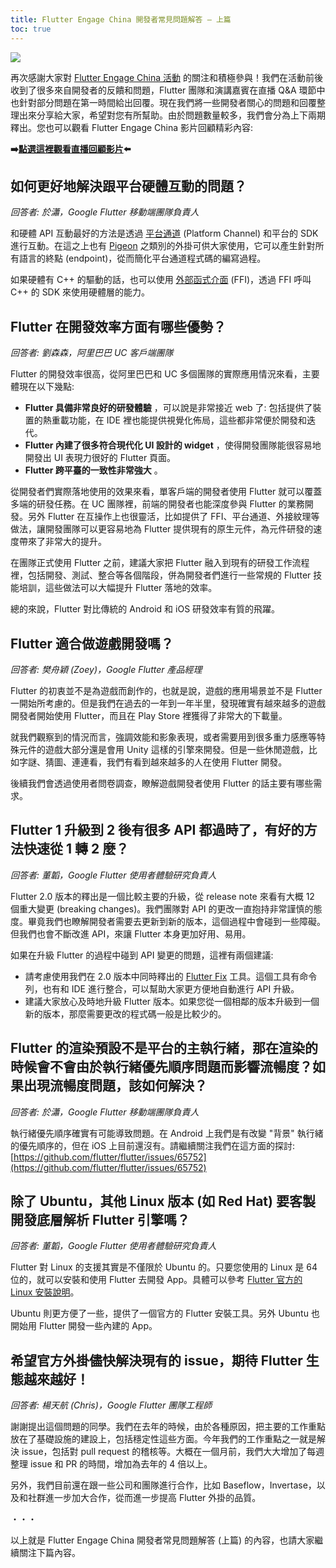 ```yaml
---
title: Flutter Engage China 開發者常見問題解答 — 上篇
toc: true
---
```


![](https://devrel.andfun.cn/devrel/posts/2021/04/84565efef718e.jpg)

再次感謝大家對 [Flutter Engage China 活動](https://flutter.cn/posts/flutter-engage-china-event-recap) 的關注和積極參與！我們在活動前後收到了很多來自開發者的反饋和問題，Flutter 團隊和演講嘉賓在直播 Q&A 環節中也針對部分問題在第一時間給出回覆。現在我們將一些開發者關心的問題和回覆整理出來分享給大家，希望對您有所幫助。由於問題數量較多，我們會分為上下兩期釋出。您也可以觀看 Flutter Engage China 影片回顧精彩內容:

**➡️[點選這裡觀看直播回顧影片](https://www.bilibili.com/medialist/play/ml1214246458/BV1hh411D7mV)⬅️**


## **如何更好地解決跟平台硬體互動的問題？**

*回答者: 於瀟，Google Flutter 移動端團隊負責人*

和硬體 API 互動最好的方法是透過 [平台通道](https://flutter.cn/docs/development/platform-integration/platform-channels) (Platform Channel) 和平台的 SDK 進行互動。在這之上也有 [Pigeon](https://pub.flutter-io.cn/packages/pigeon) 之類別的外掛可供大家使用，它可以產生針對所有語言的終點 (endpoint)，從而簡化平台通道程式碼的編寫過程。

如果硬體有 C++ 的驅動的話，也可以使用 [外部函式介面](https://flutter.cn/docs/development/platform-integration/c-interop) (FFI)，透過 FFI 呼叫 C++ 的 SDK 來使用硬體層的能力。

## **Flutter 在開發效率方面有哪些優勢？**

*回答者: 劉森森，阿里巴巴 UC 客戶端團隊*

Flutter 的開發效率很高，從阿里巴巴和 UC 多個團隊的實際應用情況來看，主要體現在以下幾點:

* **Flutter 具備非常良好的研發體驗** ，可以說是非常接近 web 了: 包括提供了裝置的熱重載功能，在 IDE 裡也能提供視覺化佈局，這些都非常便於開發和迭代。
* **Flutter 內建了很多符合現代化 UI 設計的 widget** ，使得開發團隊能很容易地開發出 UI 表現力很好的 Flutter 頁面。
* **Flutter 跨平臺的一致性非常強大** 。

從開發者們實際落地使用的效果來看，單客戶端的開發者使用 Flutter 就可以覆蓋多端的研發任務。在 UC 團隊裡，前端的開發者也能深度參與 Flutter 的業務開發。另外 Flutter 在互操作上也很靈活，比如提供了 FFI、平台通道、外接紋理等做法，讓開發團隊可以更容易地為 Flutter 提供現有的原生元件，為元件研發的速度帶來了非常大的提升。

在團隊正式使用 Flutter 之前，建議大家把 Flutter 融入到現有的研發工作流程裡，包括開發、測試、整合等各個階段，併為開發者們進行一些常規的 Flutter 技能培訓，這些做法可以大幅提升 Flutter 落地的效率。

總的來說，Flutter 對比傳統的 Android 和 iOS 研發效率有質的飛躍。

## **Flutter 適合做遊戲開發嗎？**

*回答者: 樊舟穎 (Zoey)，Google Flutter 產品經理*

Flutter 的初衷並不是為遊戲而創作的，也就是說，遊戲的應用場景並不是 Flutter 一開始所考慮的。但是我們在過去的一年到一年半里，發現確實有越來越多的遊戲開發者開始使用 Flutter，而且在 Play Store 裡獲得了非常大的下載量。

就我們觀察到的情況而言，強調效能和影象表現，或者需要用到很多重力感應等特殊元件的遊戲大部分還是會用 Unity 這樣的引擎來開發。但是一些休閒遊戲，比如字謎、猜圖、連連看，我們有看到越來越多的人在使用 Flutter 開發。

後續我們會透過使用者問卷調查，瞭解遊戲開發者使用 Flutter 的話主要有哪些需求。

## **Flutter 1 升級到 2 後有很多 API 都過時了，有好的方法快速從 1 轉 2 麼？**

*回答者: 董韜，Google Flutter 使用者體驗研究負責人*

Flutter 2.0 版本的釋出是一個比較主要的升級，從 release note 來看有大概 12 個重大變更 (breaking changes)。我們團隊對 API 的更改一直抱持非常謹慎的態度。畢竟我們也瞭解開發者需要去更新到新的版本，這個過程中會碰到一些障礙。但我們也會不斷改進 API，來讓 Flutter 本身更加好用、易用。

如果在升級 Flutter 的過程中碰到 API 變更的問題，這裡有兩個建議:

* 請考慮使用我們在 2.0 版本中同時釋出的 [Flutter Fix](https://flutter.cn/docs/development/tools/flutter-fix) 工具。這個工具有命令列，也有和 IDE 進行整合，可以幫助大家更方便地自動進行 API 升級。
* 建議大家放心及時地升級 Flutter 版本。如果您從一個相鄰的版本升級到一個新的版本，那麼需要更改的程式碼一般是比較少的。

## **Flutter 的渲染預設不是平台的主執行緒，那在渲染的時候會不會由於執行緒優先順序問題而影響流暢度？如果出現流暢度問題，該如何解決？**

*回答者: 於瀟，Google Flutter 移動端團隊負責人*

執行緒優先順序確實有可能導致問題。在 Android 上我們是有改變 "背景" 執行緒的優先順序的，但在 iOS 上目前還沒有。請繼續關注我們在這方面的探討: [https://github.com/flutter/flutter/issues/65752](https://github.com/flutter/flutter/issues/65752)

## **除了 Ubuntu，其他 Linux 版本 (如 Red Hat) 要客製開發底層解析 Flutter 引擎嗎？**

*回答者: 董韜，Google Flutter 使用者體驗研究負責人*

Flutter 對 Linux 的支援其實是不僅限於 Ubuntu 的。只要您使用的 Linux 是 64 位的，就可以安裝和使用 Flutter 去開發 App。具體可以參考 [Flutter 官方的 Linux 安裝說明](https://flutter.cn/docs/get-started/install/linux)。

Ubuntu 則更方便了一些，提供了一個官方的 Flutter 安裝工具。另外 Ubuntu 也開始用 Flutter 開發一些內建的 App。

## **希望官方外掛儘快解決現有的 issue，期待 Flutter 生態越來越好！**

*回答者: 楊天航 (Chris)，Google Flutter 團隊工程師*

謝謝提出這個問題的同學。我們在去年的時候，由於各種原因，把主要的工作重點放在了基礎設施的建設上，包括穩定性這些方面。今年我們的工作重點之一就是解決 issue，包括對 pull request 的稽核等。大概在一個月前，我們大大增加了每週整理 issue 和 PR 的時間，增加為去年的 4 倍以上。

另外，我們目前還在跟一些公司和團隊進行合作，比如 Baseflow，Invertase，以及和社群進一步加大合作，從而進一步提高 Flutter 外掛的品質。

・・・

以上就是 Flutter Engage China 開發者常見問題解答 (上篇) 的內容，也請大家繼續關注下篇內容。
